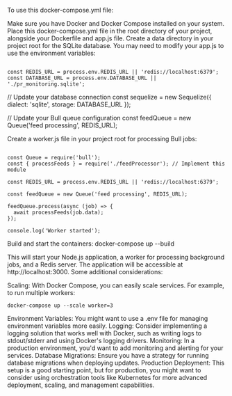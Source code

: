 To use this docker-compose.yml file:

Make sure you have Docker and Docker Compose installed on your system.
Place this docker-compose.yml file in the root directory of your project, alongside your Dockerfile and app.js file.
Create a data directory in your project root for the SQLite database.
You may need to modify your app.js to use the environment variables:

```

const REDIS_URL = process.env.REDIS_URL || 'redis://localhost:6379';
const DATABASE_URL = process.env.DATABASE_URL || './pr_monitoring.sqlite';

```

// Update your database connection
const sequelize = new Sequelize({
  dialect: 'sqlite',
  storage: DATABASE_URL
});

// Update your Bull queue configuration
const feedQueue = new Queue('feed processing', REDIS_URL);

Create a worker.js file in your project root for processing Bull jobs:

```

const Queue = require('bull');
const { processFeeds } = require('./feedProcessor'); // Implement this module

const REDIS_URL = process.env.REDIS_URL || 'redis://localhost:6379';

const feedQueue = new Queue('feed processing', REDIS_URL);

feedQueue.process(async (job) => {
  await processFeeds(job.data);
});

console.log('Worker started');

```


Build and start the containers:
docker-compose up --build


This will start your Node.js application, a worker for processing background jobs, and a Redis server. The application will be accessible at http://localhost:3000.
Some additional considerations:

Scaling: With Docker Compose, you can easily scale services. For example, to run multiple workers:

```
docker-compose up --scale worker=3
```
Environment Variables: You might want to use a .env file for managing environment variables more easily.
Logging: Consider implementing a logging solution that works well with Docker, such as writing logs to stdout/stderr and using Docker's logging drivers.
Monitoring: In a production environment, you'd want to add monitoring and alerting for your services.
Database Migrations: Ensure you have a strategy for running database migrations when deploying updates.
Production Deployment: This setup is a good starting point, but for production, you might want to consider using orchestration tools like Kubernetes for more advanced deployment, scaling, and management capabilities.
